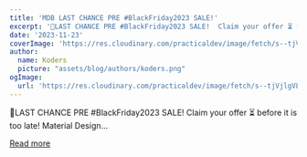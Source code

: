 ```yaml
---
title: 'MDB LAST CHANCE PRE #BlackFriday2023 SALE!'
excerpt: '📢LAST CHANCE PRE #BlackFriday2023 SALE!  Claim your offer ⏳ before it is too late!  Material Design...'
date: '2023-11-23'
coverImage: 'https://res.cloudinary.com/practicaldev/image/fetch/s--tjVjlgVL--/c_imagga_scale,f_auto,fl_progressive,h_420,q_auto,w_1000/https://dev-to-uploads.s3.amazonaws.com/uploads/articles/a2iaxc5opxhve8etg6tf.png'
author:
  name: Koders
  picture: "assets/blog/authors/koders.png"
ogImage:
  url: 'https://res.cloudinary.com/practicaldev/image/fetch/s--tjVjlgVL--/c_imagga_scale,f_auto,fl_progressive,h_420,q_auto,w_1000/https://dev-to-uploads.s3.amazonaws.com/uploads/articles/a2iaxc5opxhve8etg6tf.png'
---
```


📢LAST CHANCE PRE #BlackFriday2023 SALE!  Claim your offer ⏳ before it is too late!  Material Design...

[Read more](https://dev.to/mdbootstrap/mdb-last-chance-pre-blackfriday2023-sale-3a6o)
